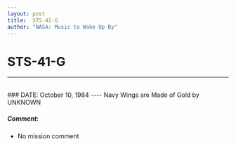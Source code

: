 ```yaml
---
layout: post
title:  STS-41-G
author: "NASA: Music to Wake Up By"
---
```


# STS-41-G
----
<br/>
### DATE: October 10, 1984
----
Navy Wings are Made of Gold by UNKNOWN

##### Comment:
* No mission comment
